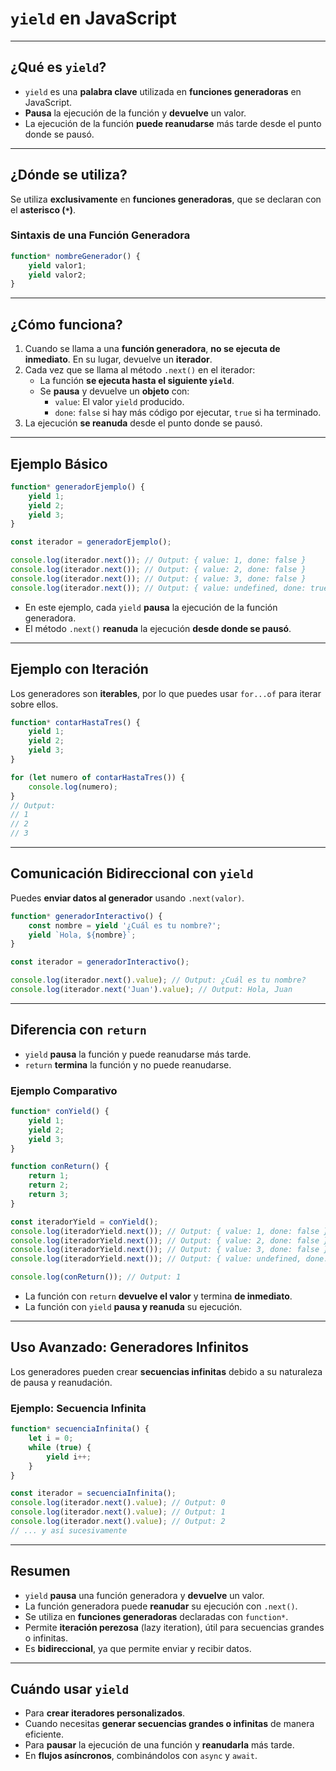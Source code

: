 # `yield` en JavaScript

---

## ¿Qué es `yield`?

- `yield` es una **palabra clave** utilizada en **funciones generadoras** en JavaScript.
- **Pausa** la ejecución de la función y **devuelve** un valor.
- La ejecución de la función **puede reanudarse** más tarde desde el punto donde se pausó.

---

## ¿Dónde se utiliza?

Se utiliza **exclusivamente** en **funciones generadoras**, que se declaran con el **asterisco (`*`)**.

### Sintaxis de una Función Generadora

```js
function* nombreGenerador() {
    yield valor1;
    yield valor2;
}
```

---

## ¿Cómo funciona?

1. Cuando se llama a una **función generadora**, **no se ejecuta de inmediato**. En su lugar, devuelve un **iterador**.
2. Cada vez que se llama al método `.next()` en el iterador:
    - La función **se ejecuta hasta el siguiente `yield`**.
    - Se **pausa** y devuelve un **objeto** con:
      - `value`: El valor `yield` producido.
      - `done`: `false` si hay más código por ejecutar, `true` si ha terminado.
3. La ejecución **se reanuda** desde el punto donde se pausó.

---

## Ejemplo Básico

```js
function* generadorEjemplo() {
    yield 1;
    yield 2;
    yield 3;
}

const iterador = generadorEjemplo();

console.log(iterador.next()); // Output: { value: 1, done: false }
console.log(iterador.next()); // Output: { value: 2, done: false }
console.log(iterador.next()); // Output: { value: 3, done: false }
console.log(iterador.next()); // Output: { value: undefined, done: true }
```

- En este ejemplo, cada `yield` **pausa** la ejecución de la función generadora.
- El método `.next()` **reanuda** la ejecución **desde donde se pausó**.

---

## Ejemplo con Iteración

Los generadores son **iterables**, por lo que puedes usar `for...of` para iterar sobre ellos.

```js
function* contarHastaTres() {
    yield 1;
    yield 2;
    yield 3;
}

for (let numero of contarHastaTres()) {
    console.log(numero);
}
// Output:
// 1
// 2
// 3
```

---

## Comunicación Bidireccional con `yield`

Puedes **enviar datos al generador** usando `.next(valor)`.

```js
function* generadorInteractivo() {
    const nombre = yield '¿Cuál es tu nombre?';
    yield `Hola, ${nombre}`;
}

const iterador = generadorInteractivo();

console.log(iterador.next().value); // Output: ¿Cuál es tu nombre?
console.log(iterador.next('Juan').value); // Output: Hola, Juan
```

---

## Diferencia con `return`

- `yield` **pausa** la función y puede reanudarse más tarde.
- `return` **termina** la función y no puede reanudarse.

### Ejemplo Comparativo

```js
function* conYield() {
    yield 1;
    yield 2;
    yield 3;
}

function conReturn() {
    return 1;
    return 2;
    return 3;
}

const iteradorYield = conYield();
console.log(iteradorYield.next()); // Output: { value: 1, done: false }
console.log(iteradorYield.next()); // Output: { value: 2, done: false }
console.log(iteradorYield.next()); // Output: { value: 3, done: false }
console.log(iteradorYield.next()); // Output: { value: undefined, done: true }

console.log(conReturn()); // Output: 1
```

- La función con `return` **devuelve el valor** y termina **de inmediato**.
- La función con `yield` **pausa y reanuda** su ejecución.

---

## Uso Avanzado: Generadores Infinitos

Los generadores pueden crear **secuencias infinitas** debido a su naturaleza de pausa y reanudación.

### Ejemplo: Secuencia Infinita

```js
function* secuenciaInfinita() {
    let i = 0;
    while (true) {
        yield i++;
    }
}

const iterador = secuenciaInfinita();
console.log(iterador.next().value); // Output: 0
console.log(iterador.next().value); // Output: 1
console.log(iterador.next().value); // Output: 2
// ... y así sucesivamente
```

---

## Resumen

- `yield` **pausa** una función generadora y **devuelve** un valor.
- La función generadora puede **reanudar** su ejecución con `.next()`.
- Se utiliza en **funciones generadoras** declaradas con `function*`.
- Permite **iteración perezosa** (lazy iteration), útil para secuencias grandes o infinitas.
- Es **bidireccional**, ya que permite enviar y recibir datos.

---

## Cuándo usar `yield`

- Para **crear iteradores personalizados**.
- Cuando necesitas **generar secuencias grandes o infinitas** de manera eficiente.
- Para **pausar** la ejecución de una función y **reanudarla** más tarde.
- En **flujos asíncronos**, combinándolos con `async` y `await`.

